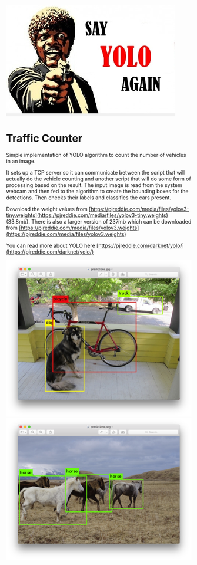 ![sayit.jpg](img/sayit.jpg)
# Traffic Counter

Simple implementation of YOLO algorithm to count the number of vehicles in an image.

It sets up a TCP server so it can communicate between the script that will actually do the vehicle counting and another script that will do some form of processing based on the result. The input image is read from the system webcam and then fed to the algorithm to create the bounding boxes for the detections. Then checks their labels and classifies the cars present.

Download the weight values from [https://pjreddie.com/media/files/yolov3-tiny.weights](https://pjreddie.com/media/files/yolov3-tiny.weights) (33.8mb). There is also a larger version of 237mb which can be downloaded from [https://pjreddie.com/media/files/yolov3.weights](https://pjreddie.com/media/files/yolov3.weights)

You can read more about YOLO here [https://pjreddie.com/darknet/yolo/](https://pjreddie.com/darknet/yolo/)

![first sample](img/sample_1.png)
![second sample](img/sample_2.png)
